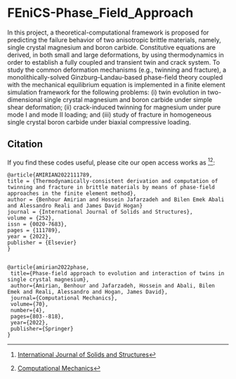 # FEniCS-Phase_Field_Approach
In this project, a theoretical-computational framework is proposed for predicting the failure behavior of two anisotropic brittle materials, namely, single crystal magnesium and boron carbide. Constitutive equations are derived, in both small and large deformations, by using thermodynamics in order to establish a fully coupled and transient twin and crack system. To study the common deformation mechanisms (e.g., twinning and fracture), a monolithically-solved Ginzburg–Landau-based phase-field theory coupled with the mechanical equilibrium equation is implemented in a finite element simulation framework for the following problems: (i) twin evolution in two-dimensional single crystal magnesium and boron carbide under simple shear deformation; (ii) crack-induced twinning for magnesium under pure mode I and mode II loading; and (iii) study of fracture in homogeneous single crystal boron carbide under biaxial compressive loading.



## Citation
If you find these codes useful, please cite our open access works as [^1][^2]:
```
@article{AMIRIAN2022111789,
title = {Thermodynamically-consistent derivation and computation of twinning and fracture in brittle materials by means of phase-field approaches in the finite element method},
author = {Benhour Amirian and Hossein Jafarzadeh and Bilen Emek Abali and Alessandro Reali and James David Hogan}
journal = {International Journal of Solids and Structures},
volume = {252},
issn = {0020-7683},
pages = {111789},
year = {2022},
publisher = {Elsevier}
}


@article{amirian2022phase,
 title={Phase-field approach to evolution and interaction of twins in single crystal magnesium},
 author={Amirian, Benhour and Jafarzadeh, Hossein and Abali, Bilen Emek and Reali, Alessandro and Hogan, James David},
 journal={Computational Mechanics},
 volume={70},
 number={4},
 pages={803--818},
 year={2022},
 publisher={Springer}
}

```
[^1]: [International Journal of Solids and Structures](https://doi.org/10.1016/j.ijsolstr.2022.111789)
[^2]: [Computational Mechanics](https://doi.org/10.1007/s00466-022-02209-3)
